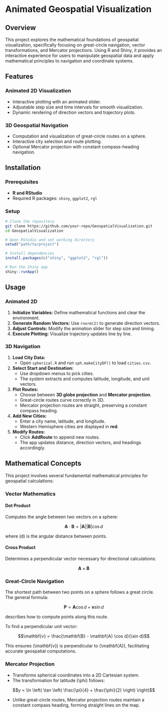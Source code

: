 # Animated Geospatial Visualization

  ## Overview
  This project explores the mathematical foundations of geospatial visualization, specifically focusing on great-circle navigation, vector transformations, and Mercator projections. Using R and Shiny, it provides an interactive experience for users to manipulate geospatial data and apply mathematical principles to navigation and coordinate systems.
  ## Features
  ### Animated 2D Visualization
  - Interactive plotting with an animated slider.
  - Adjustable step size and time intervals for smooth visualization.
  - Dynamic rendering of direction vectors and trajectory plots.
  ### 3D Geospatial Navigation
  - Computation and visualization of great-circle routes on a sphere.
  - Interactive city selection and route plotting.
  - Optional Mercator projection with constant compass-heading navigation.
  ## Installation
  ### Prerequisites
  - **R and RStudio**
  - Required R packages: `shiny`, `ggplot2`, `rgl`
  ### Setup
  ```sh
  # Clone the repository
  git clone https://github.com/your-repo/GeospatialVisualization.git
  cd GeospatialVisualization
  ```
  ```r
  # Open RStudio and set working directory
  setwd("path/to/project")

  # Install dependencies
  install.packages(c("shiny", "ggplot2", "rgl"))

  # Run the Shiny app
  shiny::runApp()
  ```
  ## Usage
  ### Animated 2D
  1. **Initialize Variables:** Define mathematical functions and clear the environment.
  2. **Generate Random Vectors:** Use `rnorm(2)` to generate direction vectors.
  3. **Adjust Controls:** Modify the animation slider for step size and timing.
  4. **Execute Plotting:** Visualize trajectory updates line by line.
  ### 3D Navigation
  1. **Load City Data:**
     - Open `spherical.R` and run `sph.makeCityDF()` to load `cities.csv`.
  2. **Select Start and Destination:**
     - Use dropdown menus to pick cities.
     - The system extracts and computes latitude, longitude, and unit vectors.
  3. **Plot Routes:**
     - Choose between **3D globe projection** and **Mercator projection**.
     - Great-circle routes curve correctly in 3D.
     - Mercator projection routes are straight, preserving a constant compass heading.
  4. **Add New Cities:**
     - Enter a city name, latitude, and longitude.
     - Western Hemisphere cities are displayed in **red**.
  5. **Modify Routes:**
     - Click **AddRoute** to append new routes.
     - The app updates distance, direction vectors, and headings accordingly.
  ## Mathematical Concepts
  This project involves several fundamental mathematical principles for geospatial calculations:
  ### **Vector Mathematics**
  #### Dot Product
  Computes the angle between two vectors on a sphere:
  ```math
  \mathbf{A} \cdot \mathbf{B} = |\mathbf{A}| |\mathbf{B}| \cos d
  ```
  where \(d\) is the angular distance between points.
  #### Cross Product
  Determines a perpendicular vector necessary for directional calculations:
  ```math
  \mathbf{A} \times \mathbf{B}
  ```
  ### **Great-Circle Navigation**
  The shortest path between two points on a sphere follows a great circle. The general formula:
  ```math
  \mathbf{P} = \mathbf{A} \cos d + \mathbf{v} \sin d
  ```
  describes how to compute points along this route.

  To find a perpendicular unit vector:
  ```math
  \mathbf{v} = \frac{\mathbf{B} - \mathbf{A} \cos d}{\sin d}
  ```
  This ensures \(\mathbf{v}\) is perpendicular to \(\mathbf{A}\), facilitating accurate geospatial computations.
  ### **Mercator Projection**
  - Transforms spherical coordinates into a 2D Cartesian system.
  - The transformation for latitude \(\phi\) follows:
  ```math
  y = \ln \left( \tan \left( \frac{\pi}{4} + \frac{\phi}{2} \right) \right)
  ```
  - Unlike great-circle routes, Mercator projection routes maintain a constant compass heading, forming straight lines on the map.
 

